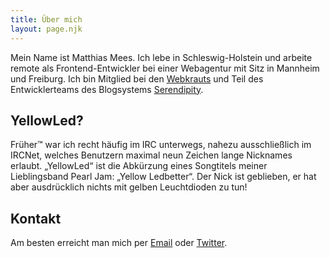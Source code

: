 ```yaml
---
title: Über mich
layout: page.njk
---
```


Mein Name ist Matthias Mees. Ich lebe in Schleswig-Holstein und arbeite remote als Frontend-Entwickler bei einer Webagentur mit Sitz in Mannheim und Freiburg. Ich bin Mitglied bei den [Webkrauts](http://webkrauts.de) und Teil des Entwicklerteams des Blogsystems [Serendipity](https://s9y.org).

## YellowLed?

Früher™ war ich recht häufig im IRC unterwegs, nahezu ausschließlich im IRCNet, welches Benutzern maximal neun Zeichen lange Nicknames erlaubt. „YellowLed“ ist die Abkürzung eines Songtitels meiner Lieblingsband Pearl Jam: „Yellow Ledbetter“. Der Nick ist geblieben, er hat aber ausdrücklich nichts mit gelben Leuchtdioden zu tun!

## Kontakt

Am besten erreicht man mich per [Email](mailto:mm@yellowled.de) oder [Twitter](https://twitter.com/yellowled).
